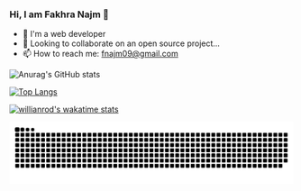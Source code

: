 
### Hi, I am Fakhra Najm 👋
- 🔭 I'm a web developer
- 👯 Looking to collaborate on an open source project...
- 📫 How to reach me: fnajm09@gmail.com


![Anurag's GitHub stats](https://github-readme-stats.vercel.app/api?username=najm09&count_private=true&show_icons=true&theme=radical)

[![Top Langs](https://github-readme-stats.vercel.app/api/top-langs/?username=najm09&layout=compact)](https://github.com/anuraghazra/github-readme-stats)

[![willianrod's wakatime stats](https://github-readme-stats.vercel.app/api/wakatime?username=)](https://github.com/anuraghazra/github-readme-stats)


![](https://github.com/Platane/snk/raw/output/github-contribution-grid-snake.svg)

